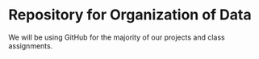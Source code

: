 # Repository for Organization of Data
We will be using GitHub for the majority of our projects and class assignments. 
